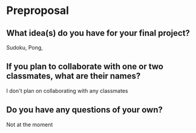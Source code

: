 # Preproposal

## What idea(s) do you have for your final project?

Sudoku, Pong, 

## If you plan to collaborate with one or two classmates, what are their names?

I don't plan on collaborating with any classmates

## Do you have any questions of your own?

Not at the moment
